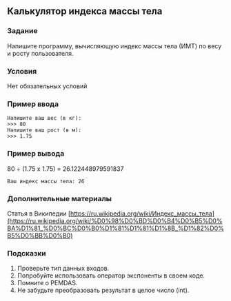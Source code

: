 ## Калькулятор индекса массы тела

### Задание

Напишите программу, вычисляющую индекс массы тела (ИМТ) по весу и росту пользователя.

### Условия

Нет обязательных условий

### Пример ввода

```
Напишите ваш вес (в кг):
>>> 80
Напишите ваш рост (в м):
>>> 1.75
```

### Пример вывода

80 ÷ (1.75 x 1.75) =  26.122448979591837

```
Ваш индекс массы тела: 26
```

### Дополнительные материалы

Статья в Википедии [https://ru.wikipedia.org/wiki/Индекс_массы_тела](https://ru.wikipedia.org/wiki/%D0%98%D0%BD%D0%B4%D0%B5%D0%BA%D1%81_%D0%BC%D0%B0%D1%81%D1%81%D1%8B_%D1%82%D0%B5%D0%BB%D0%B0)

### Подсказки

1. Проверьте тип данных входов.
2. Попробуйте использовать оператор экспоненты в своем коде.
3. Помните о PEMDAS.
4. Не забудьте преобразовать результат в целое число (int).
